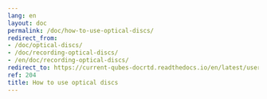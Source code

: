 ```yaml
---
lang: en
layout: doc
permalink: /doc/how-to-use-optical-discs/
redirect_from:
- /doc/optical-discs/
- /doc/recording-optical-discs/
- /en/doc/recording-optical-discs/
redirect_to: https://current-qubes-docrtd.readthedocs.io/en/latest/user/how-to-guides/how-to-use-optical-discs.html
ref: 204
title: How to use optical discs
---
```

